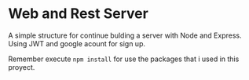 # Web and Rest Server

A simple structure for continue bulding a server with Node and Express.
Using JWT and google acount for sign up.

Remember execute ``` npm install ``` for use the packages that i used in this proyect.